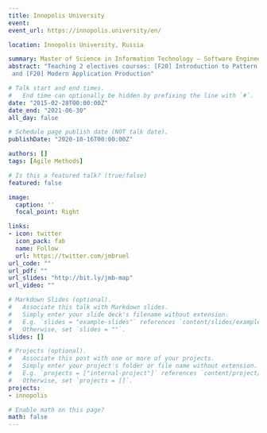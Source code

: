 ```yaml
---
title: Innopolis University
event: 
event_url: https://innopolis.university/en/

location: Innopolis University, Russia

summary: Master of Science in Information Technology – Software Engineering
abstract: "Teaching 2 electives courses: [F20] Introduction to Pattern Oriented Design
 and [F20] Modern Application Production"

# Talk start and end times.
#   End time can optionally be hidden by prefixing the line with `#`.
date: "2015-02-28T00:00:00Z"
date_end: "2021-06-30"
all_day: false

# Schedule page publish date (NOT talk date).
publishDate: "2020-10-16T00:00:00Z"

authors: []
tags: [Agile Methods]

# Is this a featured talk? (true/false)
featured: false

image:
  caption: ''
  focal_point: Right

links:
- icon: twitter
  icon_pack: fab
  name: Follow
  url: https://twitter.com/jmbruel
url_code: ""
url_pdf: ""
url_slides: "http://bit.ly/jmb-map"
url_video: ""

# Markdown Slides (optional).
#   Associate this talk with Markdown slides.
#   Simply enter your slide deck's filename without extension.
#   E.g. `slides = "example-slides"` references `content/slides/example-slides.md`.
#   Otherwise, set `slides = ""`.
slides: []

# Projects (optional).
#   Associate this post with one or more of your projects.
#   Simply enter your project's folder or file name without extension.
#   E.g. `projects = ["internal-project"]` references `content/project/deep-learning/index.md`.
#   Otherwise, set `projects = []`.
projects:
- innopolis

# Enable math on this page?
math: false
---
```


